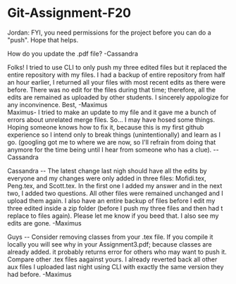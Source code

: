 # Git-Assignment-F20

Jordan: FYI, you need permissions for the project before you can do a "push". Hope that helps.

How do you update the .pdf file? -Cassandra


Folks! I tried to use CLI to only push my three edited files but it replaced the entire repository with my files. I had a backup of entire repository from half an hour earlier, I returned all your files with most recent edits as there were before. There was no edit for the files during that time; therefore, all the edits are remained as uploaded by other students. I sincerely appologize for any inconvinence. Best, -Maximus  
Maximus- I tried to make an update to my file and it gave me a bunch of errors about unrelated merge files.  So... I may have hosed some things.  Hoping someone knows how to fix it, because this is my first github experience so I intend only to break things (unintentionally) and learn as I go. (googling got me to where we are now, so I'll refrain from doing that anymore for the time being until I hear from someone who has a clue).  --Cassandra

Cassandra -- The latest change last nigh should have all the edits by everyone and my changes were only added in three files: Mofidi.tex, Peng.tex, and Scott.tex. In the first one I added my answer and in the next two, I added two questions. All other files were remained unchanged and I upload them again. I also have an entire backup of files before I edit my three edited inside a zip folder (before I push my three files and then had t replace to files again). Please let me know if you beed that. I also see my edits are gone. -Maximus

Guys -- Consider removing classes from your .tex file. If you compile it locally you will see why in your Assignment3.pdf; because classes are already added. it probably returns error for others who may want to push it. Compare other .tex files aagainst yours. I already reverted back all other aux files I uploaded last night using CLI with exactly the same version they had before. -Maximus
